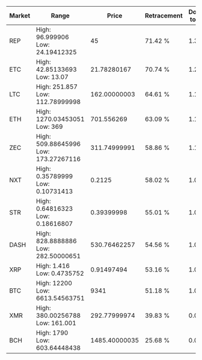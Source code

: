 | Market | Range | Price| Retracement | Doubles to 50% |
| --- | --- | --- | --- | --- |
| REP | High: 96.999906<br />Low: 24.19412325 | 45 | 71.42 % | 1.35 |
| ETC | High: 42.85133693<br />Low: 13.07 | 21.78280167 | 70.74 % | 1.28 |
| LTC | High: 251.857<br />Low: 112.78999998 | 162.00000003 | 64.61 % | 1.13 |
| ETH | High: 1270.03453051<br />Low: 369 | 701.556269 | 63.09 % | 1.17 |
| ZEC | High: 509.88645996<br />Low: 173.27267116 | 311.74999991 | 58.86 % | 1.10 |
| NXT | High: 0.35789999<br />Low: 0.10731413 | 0.2125 | 58.02 % | 1.09 |
| STR | High: 0.64816323<br />Low: 0.18616807 | 0.39399998 | 55.01 % | 1.06 |
| DASH | High: 828.8888886<br />Low: 282.50000651 | 530.76462257 | 54.56 % | 1.05 |
| XRP | High: 1.416<br />Low: 0.4735752 | 0.91497494 | 53.16 % | 1.03 |
| BTC | High: 12200<br />Low: 6613.54563751 | 9341 | 51.18 % | 1.01 |
| XMR | High: 380.00256788<br />Low: 161.001 | 292.77999974 | 39.83 % | 0.00 |
| BCH | High: 1790<br />Low: 603.64448438 | 1485.40000035 | 25.68 % | 0.00 |
